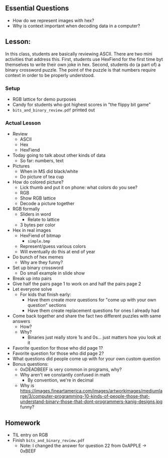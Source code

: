 ## Essential Questions

- How do we represent images with hex?
- Why is context important when decoding data in a computer?

## Lesson:

In this class, students are basically reviewing ASCII. There are two mini
activities that address this. First, students use HexFiend for the first time
byt themselves to write their own joke in hex. Second, students do (a part of)
a binary crossword puzzle. The point of the puzzle is that numbers require
context in order to be properly understood.

### Setup

- RGB lattice for demo purposes
- Candy for students who got highest scores in "the flippy bit game"
- `bits_and_binary_review.pdf` printed out

### Actual Lesson

- Review
    - ASCII
    - Hex
    - HexFiend
- Today going to talk about other kinds of data
    - So far: numbers, text
- Pictures
    - When in MS did black/white
    - Do picture of tea cup
- How do colored picture?
    - Lick thumb and put it on phone: what colors do you see?
    - RGB
    - Show RGB lattice
    - Decode a picture together
- RGB formally
    - Sliders in word
        - Relate to lattice
    - 3 bytes per color
- Hex in real images
    - HexFiend of bitmap
        - `simple.bmp`
    - Represent/guess various colors
    - Will eventually do this at end of year
- Do bunch of hex memes
    - Why are they funny?
- Set up binary crossword
    - Do small example in slide show
- Break up into pairs
- Give half the pairs page 1 to work on and half the pairs page 2
- Let everyone solve
    - For kids that finish early:
        - Have them create _more_ questions for "come up with your own question" sections
        - Have them create replacement questions for ones I already had
- Come back together and share the fact two different puzzles with same answers
    - How?
    - Why?
        - Binaries just really store 1s and 0s... just matters how you look at it
- Favorite question for those who did page 1?
- Favorite question for those who did page 2?
- What questions did people come up with for your own custom question 
- Bonus questions:
    - 0xDEADBEEF is very common in programs, why?
    - Why aren't we constantly confused in math
        - By convention, we're in decimal
    - Why is https://images.fineartamerica.com/images/artworkimages/mediumlarge/3/computer-programming-10-kinds-of-people-those-that-understand-binary-those-that-dont-programmers-kanig-designs.jpg funny?

## Homework

- TIL entry on RGB
- Finish `bits_and_binary_review.pdf`
    - Note: I changed the answer for question 22 from 0xAPPLE -> 0xBEEF
